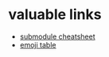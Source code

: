 # valuable links
* [submodule cheatsheet](https://croisant.net/git-submodule-cheat-sheet/)
* [emoji table](https://apps.timwhitlock.info/emoji/tables/unicode)